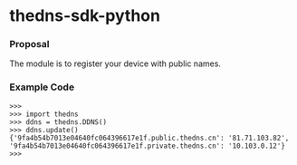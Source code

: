 # thedns-sdk-python



### Proposal

The module is to register your device with public names.

### Example Code

```text
>>> 
>>> import thedns
>>> ddns = thedns.DDNS()
>>> ddns.update()
{'9fa4b54b7013e04640fc064396617e1f.public.thedns.cn': '81.71.103.82', '9fa4b54b7013e04640fc064396617e1f.private.thedns.cn': '10.103.0.12'}
>>> 


```